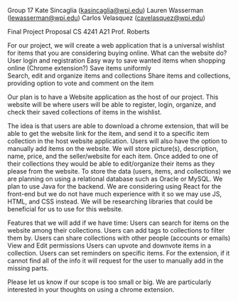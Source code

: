 Group 17
Kate Sincaglia (kasincaglia@wpi.edu)
Lauren Wasserman (lewasserman@wpi.edu)
Carlos Velasquez (cavelasquez@wpi.edu) 

Final Project Proposal
CS 4241 A21
Prof. Roberts

For our project, we will create a web application that is a universal wishlist for items that you are considering buying online. What can the website do?
User login and registration
Easy way to save wanted items when shopping online (Chrome extension?)
Save items uniformly  
Search, edit and organize items and collections
Share items and collections, providing option to vote and comment on the item

Our plan is to have a Website application as the host of our project. This website will be where users will be able to register, login, organize, and check their saved collections of items in the wishlist. 

The idea is that users are able to download a chrome extension, that will be able to get the website link for the item, and send it to a specific item collection in the host website application. Users will also have the option to manually add items on the website. We will store picture(s), description, name, price, and the seller/website for each item. Once added to one of their collections they would be able to edit/organize their items as they please from the website.
To store the data (users, items, and collections) we are planning on using a relational database such as Oracle or MySQL. We plan to use Java for the backend. We are considering using React for the front-end but we do not have much experience with it so we may use JS, HTML, and CSS instead. We will be researching libraries that could be beneficial for us to use for this website. 
 
Features that we will add if we have time:
Users can search for items on the website among their collections.
Users can add tags to collections to filter them by.
Users can share collections with other people (accounts or emails)
View and Edit permissions
Users can upvote and downvote items in a collection.
Users can set reminders on specific items.
For the extension, if it cannot find all of the info it will request for the user to manually add in the missing parts.

Please let us know if our scope is too small or big. We are particularly interested in your thoughts on using a chrome extension. 
